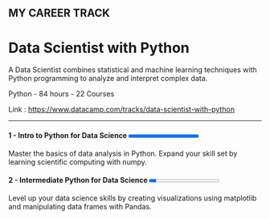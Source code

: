 ## MY CAREER TRACK
# Data Scientist with Python
A Data Scientist combines statistical and machine learning techniques with Python programming to analyze and interpret complex data.

Python - 84 hours - 22 Courses 

Link : https://www.datacamp.com/tracks/data-scientist-with-python

---

#### 1 - Intro to Python for Data Science  <progress value="100" max="100"></progress>
Master the basics of data analysis in Python. Expand your skill set by learning scientific computing with numpy. 

#### 2 - Intermediate Python for Data Science  <progress value="10" max="100"></progress>
Level up your data science skills by creating visualizations using matplotlib and manipulating data frames with Pandas.  